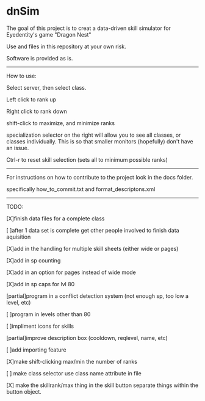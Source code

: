 dnSim
=====
The goal of this project is to creat a data-driven skill simulator for Eyedentity's game "Dragon Nest"

Use and files in this repository at your own risk.

Software is provided as is.

-------------------------------------------------------

How to use:

Select server, then select class.

Left click to rank up

Right click to rank down

shift-click to maximize, and minimize ranks

specialization selector on the right will allow you to see all classes, or classes individually.
This is so that smaller monitors (hopefully) don't have an issue. 

Ctrl-r to reset skill selection (sets all to minimum possible ranks)

-------------------------------------------------------

For instructions on how to contribute to the project look in the docs folder.

specifically how_to_commit.txt and format_descriptons.xml

-------------------------------------------------------

TODO:

[X]finish data files for a complete class

[ ]after 1 data set is complete get other people involved to finish data aquisition

[X]add in the handling for multiple skill sheets (either wide or pages)

[X]add in sp counting

[X]add in an option for pages instead of wide mode

[X]add in sp caps for lvl 80

[partial]program in a conflict detection system (not enough sp, too low a level, etc)

[ ]program in levels other than 80

[ ]impliment icons for skills

[partial]improve description box (cooldown, reqlevel, name, etc)

[ ]add importing feature

[X]make shift-clicking max/min the number of ranks

[ ] make class selector use class name attribute in file

[X] make the skillrank/max thing in the skill button separate things within the button object.